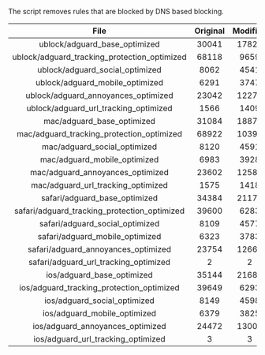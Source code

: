 The script removes rules that are blocked by DNS based blocking.


| File | Original | Modified |
|:----:|:-----:|:-----:|
| ublock/adguard_base_optimized | 30041 | 17822 |
| ublock/adguard_tracking_protection_optimized | 68118 | 9659 |
| ublock/adguard_social_optimized | 8062 | 4541 |
| ublock/adguard_mobile_optimized | 6291 | 3747 |
| ublock/adguard_annoyances_optimized | 23042 | 12277 |
| ublock/adguard_url_tracking_optimized | 1566 | 1409 |
| mac/adguard_base_optimized | 31084 | 18875 |
| mac/adguard_tracking_protection_optimized | 68922 | 10394 |
| mac/adguard_social_optimized | 8120 | 4591 |
| mac/adguard_mobile_optimized | 6983 | 3928 |
| mac/adguard_annoyances_optimized | 23602 | 12589 |
| mac/adguard_url_tracking_optimized | 1575 | 1418 |
| safari/adguard_base_optimized | 34384 | 21176 |
| safari/adguard_tracking_protection_optimized | 39600 | 6283 |
| safari/adguard_social_optimized | 8109 | 4577 |
| safari/adguard_mobile_optimized | 6323 | 3783 |
| safari/adguard_annoyances_optimized | 23754 | 12666 |
| safari/adguard_url_tracking_optimized | 2 | 2 |
| ios/adguard_base_optimized | 35144 | 21689 |
| ios/adguard_tracking_protection_optimized | 39649 | 6293 |
| ios/adguard_social_optimized | 8149 | 4598 |
| ios/adguard_mobile_optimized | 6379 | 3825 |
| ios/adguard_annoyances_optimized | 24472 | 13003 |
| ios/adguard_url_tracking_optimized | 3 | 3 |